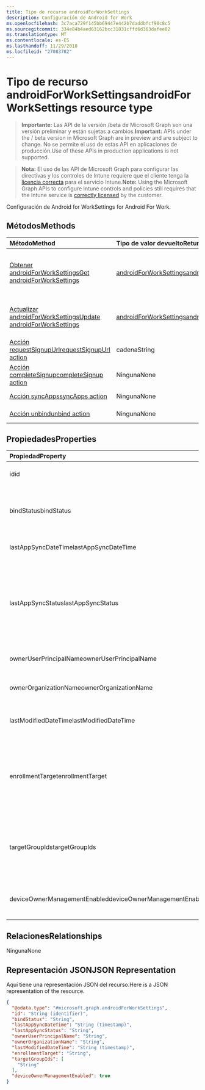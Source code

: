 ```yaml
---
title: Tipo de recurso androidForWorkSettings
description: Configuración de Android for Work
ms.openlocfilehash: 3c7aca729f145bb69447e442b7daddbfcf90c8c5
ms.sourcegitcommit: 334e84b4aed63162bcc31831cffd6d363dafee02
ms.translationtype: MT
ms.contentlocale: es-ES
ms.lasthandoff: 11/29/2018
ms.locfileid: "27083782"
---
```

# <a name="androidforworksettings-resource-type"></a><span data-ttu-id="ec064-103">Tipo de recurso androidForWorkSettings</span><span class="sxs-lookup"><span data-stu-id="ec064-103">androidForWorkSettings resource type</span></span>

> <span data-ttu-id="ec064-104">**Importante:** Las API de la versión /beta de Microsoft Graph son una versión preliminar y están sujetas a cambios.</span><span class="sxs-lookup"><span data-stu-id="ec064-104">**Important:** APIs under the / beta version in Microsoft Graph are in preview and are subject to change.</span></span> <span data-ttu-id="ec064-105">No se permite el uso de estas API en aplicaciones de producción.</span><span class="sxs-lookup"><span data-stu-id="ec064-105">Use of these APIs in production applications is not supported.</span></span>

> <span data-ttu-id="ec064-106">**Nota:** El uso de las API de Microsoft Graph para configurar las directivas y los controles de Intune requiere que el cliente tenga la [licencia correcta](https://go.microsoft.com/fwlink/?linkid=839381) para el servicio Intune.</span><span class="sxs-lookup"><span data-stu-id="ec064-106">**Note:** Using the Microsoft Graph APIs to configure Intune controls and policies still requires that the Intune service is [correctly licensed](https://go.microsoft.com/fwlink/?linkid=839381) by the customer.</span></span>

<span data-ttu-id="ec064-107">Configuración de Android for Work</span><span class="sxs-lookup"><span data-stu-id="ec064-107">Settings for Android For Work.</span></span>
## <a name="methods"></a><span data-ttu-id="ec064-108">Métodos</span><span class="sxs-lookup"><span data-stu-id="ec064-108">Methods</span></span>
|<span data-ttu-id="ec064-109">Método</span><span class="sxs-lookup"><span data-stu-id="ec064-109">Method</span></span>|<span data-ttu-id="ec064-110">Tipo de valor devuelto</span><span class="sxs-lookup"><span data-stu-id="ec064-110">Return Type</span></span>|<span data-ttu-id="ec064-111">Descripción</span><span class="sxs-lookup"><span data-stu-id="ec064-111">Description</span></span>|
|:---|:---|:---|
|[<span data-ttu-id="ec064-112">Obtener androidForWorkSettings</span><span class="sxs-lookup"><span data-stu-id="ec064-112">Get androidForWorkSettings</span></span>](../api/intune-androidforwork-androidforworksettings-get.md)|[<span data-ttu-id="ec064-113">androidForWorkSettings</span><span class="sxs-lookup"><span data-stu-id="ec064-113">androidForWorkSettings</span></span>](../resources/intune-androidforwork-androidforworksettings.md)|<span data-ttu-id="ec064-114">Lea las propiedades y las relaciones del objeto [androidForWorkSettings](../resources/intune-androidforwork-androidforworksettings.md).</span><span class="sxs-lookup"><span data-stu-id="ec064-114">Read properties and relationships of the [androidForWorkSettings](../resources/intune-androidforwork-androidforworksettings.md) object.</span></span>|
|[<span data-ttu-id="ec064-115">Actualizar androidForWorkSettings</span><span class="sxs-lookup"><span data-stu-id="ec064-115">Update androidForWorkSettings</span></span>](../api/intune-androidforwork-androidforworksettings-update.md)|[<span data-ttu-id="ec064-116">androidForWorkSettings</span><span class="sxs-lookup"><span data-stu-id="ec064-116">androidForWorkSettings</span></span>](../resources/intune-androidforwork-androidforworksettings.md)|<span data-ttu-id="ec064-117">Actualice las propiedades de un objeto [androidForWorkSettings](../resources/intune-androidforwork-androidforworksettings.md).</span><span class="sxs-lookup"><span data-stu-id="ec064-117">Update the properties of a [androidForWorkSettings](../resources/intune-androidforwork-androidforworksettings.md) object.</span></span>|
|[<span data-ttu-id="ec064-118">Acción requestSignupUrl</span><span class="sxs-lookup"><span data-stu-id="ec064-118">requestSignupUrl action</span></span>](../api/intune-androidforwork-androidforworksettings-requestsignupurl.md)|<span data-ttu-id="ec064-119">cadena</span><span class="sxs-lookup"><span data-stu-id="ec064-119">String</span></span>|<span data-ttu-id="ec064-120">Todavía no documentado</span><span class="sxs-lookup"><span data-stu-id="ec064-120">Not yet documented</span></span>|
|[<span data-ttu-id="ec064-121">Acción completeSignup</span><span class="sxs-lookup"><span data-stu-id="ec064-121">completeSignup action</span></span>](../api/intune-androidforwork-androidforworksettings-completesignup.md)|<span data-ttu-id="ec064-122">Ninguna</span><span class="sxs-lookup"><span data-stu-id="ec064-122">None</span></span>|<span data-ttu-id="ec064-123">Todavía no documentado</span><span class="sxs-lookup"><span data-stu-id="ec064-123">Not yet documented</span></span>|
|[<span data-ttu-id="ec064-124">Acción syncApps</span><span class="sxs-lookup"><span data-stu-id="ec064-124">syncApps action</span></span>](../api/intune-androidforwork-androidforworksettings-syncapps.md)|<span data-ttu-id="ec064-125">Ninguna</span><span class="sxs-lookup"><span data-stu-id="ec064-125">None</span></span>|<span data-ttu-id="ec064-126">Todavía no documentado</span><span class="sxs-lookup"><span data-stu-id="ec064-126">Not yet documented</span></span>|
|[<span data-ttu-id="ec064-127">Acción unbind</span><span class="sxs-lookup"><span data-stu-id="ec064-127">unbind action</span></span>](../api/intune-androidforwork-androidforworksettings-unbind.md)|<span data-ttu-id="ec064-128">Ninguna</span><span class="sxs-lookup"><span data-stu-id="ec064-128">None</span></span>|<span data-ttu-id="ec064-129">Todavía no documentado</span><span class="sxs-lookup"><span data-stu-id="ec064-129">Not yet documented</span></span>|

## <a name="properties"></a><span data-ttu-id="ec064-130">Propiedades</span><span class="sxs-lookup"><span data-stu-id="ec064-130">Properties</span></span>
|<span data-ttu-id="ec064-131">Propiedad</span><span class="sxs-lookup"><span data-stu-id="ec064-131">Property</span></span>|<span data-ttu-id="ec064-132">Tipo</span><span class="sxs-lookup"><span data-stu-id="ec064-132">Type</span></span>|<span data-ttu-id="ec064-133">Descripción</span><span class="sxs-lookup"><span data-stu-id="ec064-133">Description</span></span>|
|:---|:---|:---|
|<span data-ttu-id="ec064-134">id</span><span class="sxs-lookup"><span data-stu-id="ec064-134">id</span></span>|<span data-ttu-id="ec064-135">String</span><span class="sxs-lookup"><span data-stu-id="ec064-135">String</span></span>|<span data-ttu-id="ec064-136">Identificador de la configuración de Android for Work</span><span class="sxs-lookup"><span data-stu-id="ec064-136">The Android for Work settings identifier</span></span>|
|<span data-ttu-id="ec064-137">bindStatus</span><span class="sxs-lookup"><span data-stu-id="ec064-137">bindStatus</span></span>|[<span data-ttu-id="ec064-138">androidForWorkBindStatus</span><span class="sxs-lookup"><span data-stu-id="ec064-138">androidForWorkBindStatus</span></span>](../resources/intune-androidforwork-androidforworkbindstatus.md)|<span data-ttu-id="ec064-139">Enlazar el estado del inquilino con la API de Google EMM.</span><span class="sxs-lookup"><span data-stu-id="ec064-139">Bind status of the tenant with the Google EMM API.</span></span> <span data-ttu-id="ec064-140">Los valores posibles son: `notBound`, `bound`, `boundAndValidated` y `unbinding`.</span><span class="sxs-lookup"><span data-stu-id="ec064-140">Possible values are: `notBound`, `bound`, `boundAndValidated`, `unbinding`.</span></span>|
|<span data-ttu-id="ec064-141">lastAppSyncDateTime</span><span class="sxs-lookup"><span data-stu-id="ec064-141">lastAppSyncDateTime</span></span>|<span data-ttu-id="ec064-142">DateTimeOffset</span><span class="sxs-lookup"><span data-stu-id="ec064-142">DateTimeOffset</span></span>|<span data-ttu-id="ec064-143">Última hora de finalización para la sincronización de la aplicación</span><span class="sxs-lookup"><span data-stu-id="ec064-143">Last completion time for app sync</span></span>|
|<span data-ttu-id="ec064-144">lastAppSyncStatus</span><span class="sxs-lookup"><span data-stu-id="ec064-144">lastAppSyncStatus</span></span>|[<span data-ttu-id="ec064-145">androidForWorkSyncStatus</span><span class="sxs-lookup"><span data-stu-id="ec064-145">androidForWorkSyncStatus</span></span>](../resources/intune-androidforwork-androidforworksyncstatus.md)|<span data-ttu-id="ec064-146">Resultado de la última sincronización de aplicación.</span><span class="sxs-lookup"><span data-stu-id="ec064-146">Last application sync result.</span></span> <span data-ttu-id="ec064-147">Los valores posibles son: `success`, `credentialsNotValid`, `androidForWorkApiError`, `managementServiceError`, `unknownError`, `none`.</span><span class="sxs-lookup"><span data-stu-id="ec064-147">Possible values are: `success`, `credentialsNotValid`, `androidForWorkApiError`, `managementServiceError`, `unknownError`, `none`.</span></span>|
|<span data-ttu-id="ec064-148">ownerUserPrincipalName</span><span class="sxs-lookup"><span data-stu-id="ec064-148">ownerUserPrincipalName</span></span>|<span data-ttu-id="ec064-149">String</span><span class="sxs-lookup"><span data-stu-id="ec064-149">String</span></span>|<span data-ttu-id="ec064-150">UPN del propietario que creó la empresa</span><span class="sxs-lookup"><span data-stu-id="ec064-150">Owner UPN that created the enterprise</span></span>|
|<span data-ttu-id="ec064-151">ownerOrganizationName</span><span class="sxs-lookup"><span data-stu-id="ec064-151">ownerOrganizationName</span></span>|<span data-ttu-id="ec064-152">String</span><span class="sxs-lookup"><span data-stu-id="ec064-152">String</span></span>|<span data-ttu-id="ec064-153">Nombre de organización usado al incorporar Android for Work</span><span class="sxs-lookup"><span data-stu-id="ec064-153">Organization name used when onboarding Android for Work</span></span>|
|<span data-ttu-id="ec064-154">lastModifiedDateTime</span><span class="sxs-lookup"><span data-stu-id="ec064-154">lastModifiedDateTime</span></span>|<span data-ttu-id="ec064-155">DateTimeOffset</span><span class="sxs-lookup"><span data-stu-id="ec064-155">DateTimeOffset</span></span>|<span data-ttu-id="ec064-156">Última hora de modificación para la configuración de Android for Work</span><span class="sxs-lookup"><span data-stu-id="ec064-156">Last modification time for Android for Work settings</span></span>|
|<span data-ttu-id="ec064-157">enrollmentTarget</span><span class="sxs-lookup"><span data-stu-id="ec064-157">enrollmentTarget</span></span>|[<span data-ttu-id="ec064-158">androidForWorkEnrollmentTarget</span><span class="sxs-lookup"><span data-stu-id="ec064-158">androidForWorkEnrollmentTarget</span></span>](../resources/intune-androidforwork-androidforworkenrollmenttarget.md)|<span data-ttu-id="ec064-159">Indica qué usuarios pueden inscribirse dispositivos para Android para administración de dispositivos de trabajo.</span><span class="sxs-lookup"><span data-stu-id="ec064-159">Indicates which users can enroll devices in Android for Work device management.</span></span> <span data-ttu-id="ec064-160">Los valores posibles son: `none`, `all`, `targeted` y `targetedAsEnrollmentRestrictions`.</span><span class="sxs-lookup"><span data-stu-id="ec064-160">Possible values are: `none`, `all`, `targeted`, `targetedAsEnrollmentRestrictions`.</span></span>|
|<span data-ttu-id="ec064-161">targetGroupIds</span><span class="sxs-lookup"><span data-stu-id="ec064-161">targetGroupIds</span></span>|<span data-ttu-id="ec064-162">Colección String</span><span class="sxs-lookup"><span data-stu-id="ec064-162">String collection</span></span>|<span data-ttu-id="ec064-163">Especifica los grupos de AAD que pueden inscribir dispositivos en la administración de dispositivos de Android for Work si se establece enrollmentTarget en "Dirigido"</span><span class="sxs-lookup"><span data-stu-id="ec064-163">Specifies which AAD groups can enroll devices in Android for Work device management if enrollmentTarget is set to 'Targeted'</span></span>|
|<span data-ttu-id="ec064-164">deviceOwnerManagementEnabled</span><span class="sxs-lookup"><span data-stu-id="ec064-164">deviceOwnerManagementEnabled</span></span>|<span data-ttu-id="ec064-165">Booleano</span><span class="sxs-lookup"><span data-stu-id="ec064-165">Boolean</span></span>|<span data-ttu-id="ec064-166">Indica si esta cuenta es flighting para la administración de propietario dispositivos Android con CloudDPC.</span><span class="sxs-lookup"><span data-stu-id="ec064-166">Indicates if this account is flighting for Android Device Owner Management with CloudDPC.</span></span>|

## <a name="relationships"></a><span data-ttu-id="ec064-167">Relaciones</span><span class="sxs-lookup"><span data-stu-id="ec064-167">Relationships</span></span>
<span data-ttu-id="ec064-168">Ninguna</span><span class="sxs-lookup"><span data-stu-id="ec064-168">None</span></span>
## <a name="json-representation"></a><span data-ttu-id="ec064-169">Representación JSON</span><span class="sxs-lookup"><span data-stu-id="ec064-169">JSON Representation</span></span>
<span data-ttu-id="ec064-170">Aquí tiene una representación JSON del recurso.</span><span class="sxs-lookup"><span data-stu-id="ec064-170">Here is a JSON representation of the resource.</span></span>
<!-- {
  "blockType": "resource",
  "keyProperty": "id",
  "@odata.type": "microsoft.graph.androidForWorkSettings"
}
-->
``` json
{
  "@odata.type": "#microsoft.graph.androidForWorkSettings",
  "id": "String (identifier)",
  "bindStatus": "String",
  "lastAppSyncDateTime": "String (timestamp)",
  "lastAppSyncStatus": "String",
  "ownerUserPrincipalName": "String",
  "ownerOrganizationName": "String",
  "lastModifiedDateTime": "String (timestamp)",
  "enrollmentTarget": "String",
  "targetGroupIds": [
    "String"
  ],
  "deviceOwnerManagementEnabled": true
}
```





